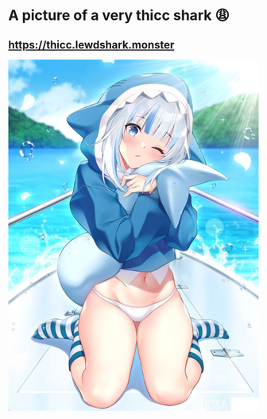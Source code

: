 # A picture of a very thicc shark 😩
## https://thicc.lewdshark.monster
<a href="https://lewdshark.monster"><p align="center"><img src="./lewdshark.png"></p></a>
